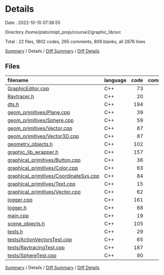 # Details

Date : 2022-10-10 07:38:55

Directory /home/plato/mipt_projs/course2/graphic_lib/src

Total : 22 files,  1802 codes, 265 comments, 809 blanks, all 2876 lines

[Summary](results.md) / Details / [Diff Summary](diff.md) / [Diff Details](diff-details.md)

## Files
| filename | language | code | comment | blank | total |
| :--- | :--- | ---: | ---: | ---: | ---: |
| [GraphicEditor.cpp](/GraphicEditor.cpp) | C++ | 73 | 10 | 35 | 118 |
| [Raytracer.h](/Raytracer.h) | C++ | 20 | 1 | 11 | 32 |
| [dts.h](/dts.h) | C++ | 194 | 33 | 80 | 307 |
| [geom_primitives/Plane.cpp](/geom_primitives/Plane.cpp) | C++ | 39 | 8 | 21 | 68 |
| [geom_primitives/Sphere.cpp](/geom_primitives/Sphere.cpp) | C++ | 59 | 5 | 24 | 88 |
| [geom_primitives/Vector.cpp](/geom_primitives/Vector.cpp) | C++ | 87 | 16 | 45 | 148 |
| [geom_primitives/Vector3D.cpp](/geom_primitives/Vector3D.cpp) | C++ | 87 | 18 | 42 | 147 |
| [geometry_objects.h](/geometry_objects.h) | C++ | 102 | 3 | 46 | 151 |
| [graphic_lib_wrapper.h](/graphic_lib_wrapper.h) | C++ | 157 | 17 | 52 | 226 |
| [graphical_primitives/Button.cpp](/graphical_primitives/Button.cpp) | C++ | 36 | 3 | 14 | 53 |
| [graphical_primitives/Color.cpp](/graphical_primitives/Color.cpp) | C++ | 63 | 8 | 31 | 102 |
| [graphical_primitives/CoordinateSys.cpp](/graphical_primitives/CoordinateSys.cpp) | C++ | 84 | 9 | 38 | 131 |
| [graphical_primitives/Text.cpp](/graphical_primitives/Text.cpp) | C++ | 15 | 3 | 11 | 29 |
| [graphical_primitives/Vector.cpp](/graphical_primitives/Vector.cpp) | C++ | 62 | 14 | 39 | 115 |
| [logger.cpp](/logger.cpp) | C++ | 161 | 19 | 88 | 268 |
| [logger.h](/logger.h) | C++ | 68 | 19 | 24 | 111 |
| [main.cpp](/main.cpp) | C++ | 19 | 2 | 6 | 27 |
| [scene_objects.h](/scene_objects.h) | C++ | 105 | 6 | 35 | 146 |
| [tests.h](/tests.h) | C++ | 29 | 2 | 12 | 43 |
| [tests/ActionVectorsTest.cpp](/tests/ActionVectorsTest.cpp) | C++ | 65 | 9 | 30 | 104 |
| [tests/RaytracingTest.cpp](/tests/RaytracingTest.cpp) | C++ | 187 | 50 | 83 | 320 |
| [tests/SphereTest.cpp](/tests/SphereTest.cpp) | C++ | 90 | 10 | 42 | 142 |

[Summary](results.md) / Details / [Diff Summary](diff.md) / [Diff Details](diff-details.md)